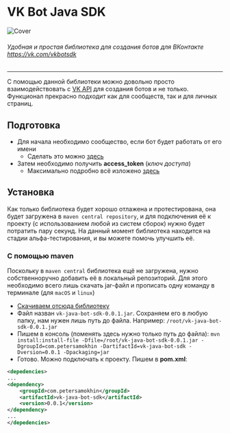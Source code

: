 # VK Bot Java SDK
![Cover](https://pp.userapi.com/c836320/v836320461/57102/BfDwGi-p1qI.jpg)
###### Удобная и простая библиотека для создания ботов для ВКонтакте https://vk.com/vkbotsdk

---

С помощью данной библиотеки можно довольно просто взаимодействовать с [VK API](https://vk.com/dev/manuals) для создания ботов и не только. 
Функционал прекрасно подходит как для сообществ, так и для личных страниц.

## Подготовка
* Для начала необходимо сообщество, если бот будет работать от его имени
  * Сделать это можно [здесь](https://vk.com/groups)
* Затем необходимо получить **access_token** (_ключ доступа_)
  * Максимально подробно всё изложено [здесь](https://vk.com/dev/access_token)

## Установка
Как только библиотека будет хорошо отлажена и протестирована, она будет загружена в `maven central repository`, и для подключения её к проекту (с использованием любой из систем сборок) нужно будет потратить пару секунд. На данный момент библиотека находится на стадии альфа-тестирования, и вы можете помочь улучшить её.

### С помощью **maven**
Поскольку в `maven central` библиотека ещё не загружена, нужно собственноручно добавить её в локальный репозиторий. Для этого необходимо всего лишь скачать jar-файл и прописать одну команду в терминале (для `macOS` и `linux`)
* [Скачиваем отсюда библиотеку](https://www.petersamokhin.com/files/vk-java-bot-sdk-0.0.1.jar)
* Файл назван `vk-java-bot-sdk-0.0.1.jar`. Сохраняем его в любую папку, нам нужен лишь путь до файла. Например: `/root/vk-java-bot-sdk-0.0.1.jar`
* Пишем в консоль (поменять здесь нужно только путь до файла): `mvn install:install-file -Dfile=/root/vk-java-bot-sdk-0.0.1.jar -DgroupId=com.petersamokhin -DartifactId=vk-java-bot-sdk -Dversion=0.0.1 -Dpackaging=jar`
* Готово. Можно подключать к проекту. Пишем в **pom.xml**:
```xml
<depedencies>
...
<dependency>
    <groupId>com.petersamokhin</groupId>
    <artifactId>vk-java-bot-sdk</artifactId>
    <version>0.0.1</version>
</dependency>
...
</depedencies>
```
